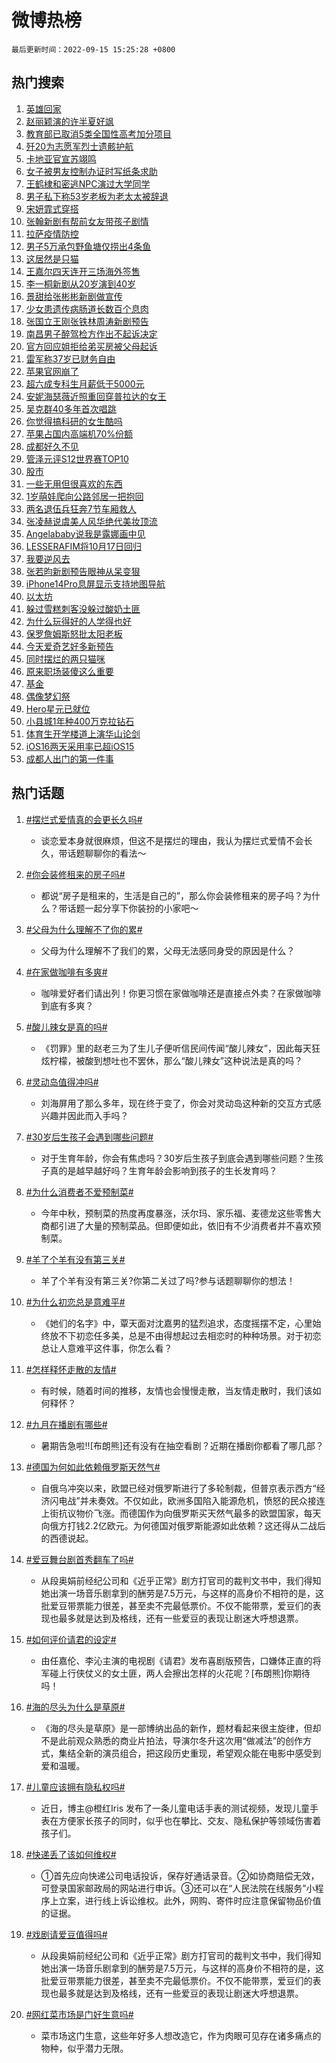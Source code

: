 # 微博热榜

`最后更新时间：2022-09-15 15:25:28 +0800`

## 热门搜索

1. [英雄回家](https://m.weibo.cn/search?containerid=100103type%3D1%26t%3D10%26q%3D%23%E8%8B%B1%E9%9B%84%E5%9B%9E%E5%AE%B6%23&stream_entry_id=51&isnewpage=1&extparam=seat%3D1%26cate%3D10103%26pos%3D0%26filter_type%3Drealtimehot%26dgr%3D0%26c_type%3D51%26display_time%3D1663226726%26pre_seqid%3D1663226726160026574679&luicode=10000011&lfid=106003type%253D25%2526t%253D3%2526disable_hot%253D1%2526filter_type%253Drealtimehot)
1. [赵丽颖演的许半夏好飒](https://m.weibo.cn/search?containerid=100103type%3D1%26t%3D10%26q%3D%23%E8%B5%B5%E4%B8%BD%E9%A2%96%E6%BC%94%E7%9A%84%E8%AE%B8%E5%8D%8A%E5%A4%8F%E5%A5%BD%E9%A3%92%23&stream_entry_id=31&isnewpage=1&extparam=seat%3D1%26flag%3D1%26band_rank%3D1%26pos%3D0%26c_type%3D31%26cate%3D0%26dgr%3D0%26realpos%3D1%26filter_type%3Drealtimehot%26q%3D%2523%25E8%25B5%25B5%25E4%25B8%25BD%25E9%25A2%2596%25E6%25BC%2594%25E7%259A%2584%25E8%25AE%25B8%25E5%258D%258A%25E5%25A4%258F%25E5%25A5%25BD%25E9%25A3%2592%2523%26lcate%3D5001%26display_time%3D1663226726%26pre_seqid%3D1663226726160026574679&luicode=10000011&lfid=106003type%253D25%2526t%253D3%2526disable_hot%253D1%2526filter_type%253Drealtimehot)
1. [教育部已取消5类全国性高考加分项目](https://m.weibo.cn/search?containerid=100103type%3D1%26t%3D10%26q%3D%23%E6%95%99%E8%82%B2%E9%83%A8%E5%B7%B2%E5%8F%96%E6%B6%885%E7%B1%BB%E5%85%A8%E5%9B%BD%E6%80%A7%E9%AB%98%E8%80%83%E5%8A%A0%E5%88%86%E9%A1%B9%E7%9B%AE%23&stream_entry_id=31&isnewpage=1&extparam=seat%3D1%26flag%3D0%26band_rank%3D2%26pos%3D1%26c_type%3D31%26cate%3D0%26dgr%3D0%26realpos%3D2%26filter_type%3Drealtimehot%26q%3D%2523%25E6%2595%2599%25E8%2582%25B2%25E9%2583%25A8%25E5%25B7%25B2%25E5%258F%2596%25E6%25B6%25885%25E7%25B1%25BB%25E5%2585%25A8%25E5%259B%25BD%25E6%2580%25A7%25E9%25AB%2598%25E8%2580%2583%25E5%258A%25A0%25E5%2588%2586%25E9%25A1%25B9%25E7%259B%25AE%2523%26lcate%3D5001%26display_time%3D1663226726%26pre_seqid%3D1663226726160026574679&luicode=10000011&lfid=106003type%253D25%2526t%253D3%2526disable_hot%253D1%2526filter_type%253Drealtimehot)
1. [歼20为志愿军烈士遗骸护航](https://m.weibo.cn/search?containerid=100103type%3D1%26t%3D10%26q%3D%23%E6%AD%BC20%E4%B8%BA%E5%BF%97%E6%84%BF%E5%86%9B%E7%83%88%E5%A3%AB%E9%81%97%E9%AA%B8%E6%8A%A4%E8%88%AA%23&stream_entry_id=31&isnewpage=1&extparam=seat%3D1%26flag%3D0%26band_rank%3D3%26pos%3D2%26c_type%3D31%26cate%3D0%26dgr%3D0%26realpos%3D3%26filter_type%3Drealtimehot%26q%3D%2523%25E6%25AD%25BC20%25E4%25B8%25BA%25E5%25BF%2597%25E6%2584%25BF%25E5%2586%259B%25E7%2583%2588%25E5%25A3%25AB%25E9%2581%2597%25E9%25AA%25B8%25E6%258A%25A4%25E8%2588%25AA%2523%26lcate%3D5001%26display_time%3D1663226726%26pre_seqid%3D1663226726160026574679&luicode=10000011&lfid=106003type%253D25%2526t%253D3%2526disable_hot%253D1%2526filter_type%253Drealtimehot)
1. [卡地亚官宣苏翊鸣](https://m.weibo.cn/search?containerid=100103type%3D1%26t%3D10%26q%3D%23%E5%8D%A1%E5%9C%B0%E4%BA%9A%E5%AE%98%E5%AE%A3%E8%8B%8F%E7%BF%8A%E9%B8%A3%23&stream_entry_id=31&isnewpage=1&extparam=seat%3D1%26band_rank%3D4%26topic_ad%3D1%26pos%3D3%26c_type%3D31%26cate%3D0%26dgr%3D0%26adid%3D165250%26filter_type%3Drealtimehot%26q%3D%2523%25E5%258D%25A1%25E5%259C%25B0%25E4%25BA%259A%25E5%25AE%2598%25E5%25AE%25A3%25E8%258B%258F%25E7%25BF%258A%25E9%25B8%25A3%2523%26lcate%3D5001%26display_time%3D1663226726%26pre_seqid%3D1663226726160026574679&luicode=10000011&lfid=106003type%253D25%2526t%253D3%2526disable_hot%253D1%2526filter_type%253Drealtimehot)
1. [女子被男友控制办证时写纸条求助](https://m.weibo.cn/search?containerid=100103type%3D1%26t%3D10%26q%3D%23%E5%A5%B3%E5%AD%90%E8%A2%AB%E7%94%B7%E5%8F%8B%E6%8E%A7%E5%88%B6%E5%8A%9E%E8%AF%81%E6%97%B6%E5%86%99%E7%BA%B8%E6%9D%A1%E6%B1%82%E5%8A%A9%23&stream_entry_id=31&isnewpage=1&extparam=seat%3D1%26flag%3D0%26band_rank%3D4%26pos%3D4%26c_type%3D31%26cate%3D0%26dgr%3D0%26realpos%3D4%26filter_type%3Drealtimehot%26q%3D%2523%25E5%25A5%25B3%25E5%25AD%2590%25E8%25A2%25AB%25E7%2594%25B7%25E5%258F%258B%25E6%258E%25A7%25E5%2588%25B6%25E5%258A%259E%25E8%25AF%2581%25E6%2597%25B6%25E5%2586%2599%25E7%25BA%25B8%25E6%259D%25A1%25E6%25B1%2582%25E5%258A%25A9%2523%26lcate%3D5001%26display_time%3D1663226726%26pre_seqid%3D1663226726160026574679&luicode=10000011&lfid=106003type%253D25%2526t%253D3%2526disable_hot%253D1%2526filter_type%253Drealtimehot)
1. [王鹤棣和密逃NPC演过大学同学](https://m.weibo.cn/search?containerid=100103type%3D1%26t%3D10%26q%3D%23%E7%8E%8B%E9%B9%A4%E6%A3%A3%E5%92%8C%E5%AF%86%E9%80%83NPC%E6%BC%94%E8%BF%87%E5%A4%A7%E5%AD%A6%E5%90%8C%E5%AD%A6%23&stream_entry_id=31&isnewpage=1&extparam=seat%3D1%26flag%3D1%26band_rank%3D5%26pos%3D5%26c_type%3D31%26cate%3D0%26dgr%3D0%26realpos%3D5%26filter_type%3Drealtimehot%26q%3D%2523%25E7%258E%258B%25E9%25B9%25A4%25E6%25A3%25A3%25E5%2592%258C%25E5%25AF%2586%25E9%2580%2583NPC%25E6%25BC%2594%25E8%25BF%2587%25E5%25A4%25A7%25E5%25AD%25A6%25E5%2590%258C%25E5%25AD%25A6%2523%26lcate%3D5001%26display_time%3D1663226726%26pre_seqid%3D1663226726160026574679&luicode=10000011&lfid=106003type%253D25%2526t%253D3%2526disable_hot%253D1%2526filter_type%253Drealtimehot)
1. [男子私下称53岁老板为老太太被辞退](https://m.weibo.cn/search?containerid=100103type%3D1%26t%3D10%26q%3D%23%E7%94%B7%E5%AD%90%E7%A7%81%E4%B8%8B%E7%A7%B053%E5%B2%81%E8%80%81%E6%9D%BF%E4%B8%BA%E8%80%81%E5%A4%AA%E5%A4%AA%E8%A2%AB%E8%BE%9E%E9%80%80%23&stream_entry_id=31&isnewpage=1&extparam=seat%3D1%26flag%3D0%26band_rank%3D6%26pos%3D6%26c_type%3D31%26cate%3D0%26dgr%3D0%26realpos%3D6%26filter_type%3Drealtimehot%26q%3D%2523%25E7%2594%25B7%25E5%25AD%2590%25E7%25A7%2581%25E4%25B8%258B%25E7%25A7%25B053%25E5%25B2%2581%25E8%2580%2581%25E6%259D%25BF%25E4%25B8%25BA%25E8%2580%2581%25E5%25A4%25AA%25E5%25A4%25AA%25E8%25A2%25AB%25E8%25BE%259E%25E9%2580%2580%2523%26lcate%3D5001%26display_time%3D1663226726%26pre_seqid%3D1663226726160026574679&luicode=10000011&lfid=106003type%253D25%2526t%253D3%2526disable_hot%253D1%2526filter_type%253Drealtimehot)
1. [宋妍霏式穿搭](https://m.weibo.cn/search?containerid=100103type%3D1%26t%3D10%26q%3D%23%E5%AE%8B%E5%A6%8D%E9%9C%8F%E5%BC%8F%E7%A9%BF%E6%90%AD%23&stream_entry_id=31&isnewpage=1&extparam=seat%3D1%26band_rank%3D7%26topic_ad%3D1%26pos%3D7%26c_type%3D31%26cate%3D0%26dgr%3D0%26adid%3D165303%26filter_type%3Drealtimehot%26q%3D%2523%25E5%25AE%258B%25E5%25A6%258D%25E9%259C%258F%25E5%25BC%258F%25E7%25A9%25BF%25E6%2590%25AD%2523%26lcate%3D5001%26display_time%3D1663226726%26pre_seqid%3D1663226726160026574679&luicode=10000011&lfid=106003type%253D25%2526t%253D3%2526disable_hot%253D1%2526filter_type%253Drealtimehot)
1. [张翰新剧有帮前女友带孩子剧情](https://m.weibo.cn/search?containerid=100103type%3D1%26t%3D10%26q%3D%23%E5%BC%A0%E7%BF%B0%E6%96%B0%E5%89%A7%E6%9C%89%E5%B8%AE%E5%89%8D%E5%A5%B3%E5%8F%8B%E5%B8%A6%E5%AD%A9%E5%AD%90%E5%89%A7%E6%83%85%23&stream_entry_id=31&isnewpage=1&extparam=seat%3D1%26flag%3D1%26band_rank%3D7%26pos%3D8%26c_type%3D31%26cate%3D0%26dgr%3D0%26realpos%3D7%26filter_type%3Drealtimehot%26q%3D%2523%25E5%25BC%25A0%25E7%25BF%25B0%25E6%2596%25B0%25E5%2589%25A7%25E6%259C%2589%25E5%25B8%25AE%25E5%2589%258D%25E5%25A5%25B3%25E5%258F%258B%25E5%25B8%25A6%25E5%25AD%25A9%25E5%25AD%2590%25E5%2589%25A7%25E6%2583%2585%2523%26lcate%3D5001%26display_time%3D1663226726%26pre_seqid%3D1663226726160026574679&luicode=10000011&lfid=106003type%253D25%2526t%253D3%2526disable_hot%253D1%2526filter_type%253Drealtimehot)
1. [拉萨疫情防控](https://m.weibo.cn/search?containerid=100103type%3D1%26t%3D10%26q%3D%E6%8B%89%E8%90%A8%E7%96%AB%E6%83%85%E9%98%B2%E6%8E%A7&stream_entry_id=31&isnewpage=1&extparam=seat%3D1%26flag%3D1%26band_rank%3D8%26pos%3D9%26c_type%3D31%26cate%3D0%26dgr%3D0%26realpos%3D8%26filter_type%3Drealtimehot%26q%3D%25E6%258B%2589%25E8%2590%25A8%25E7%2596%25AB%25E6%2583%2585%25E9%2598%25B2%25E6%258E%25A7%26lcate%3D5001%26display_time%3D1663226726%26pre_seqid%3D1663226726160026574679&luicode=10000011&lfid=106003type%253D25%2526t%253D3%2526disable_hot%253D1%2526filter_type%253Drealtimehot)
1. [男子5万承包野鱼塘仅捞出4条鱼](https://m.weibo.cn/search?containerid=100103type%3D1%26t%3D10%26q%3D%23%E7%94%B7%E5%AD%905%E4%B8%87%E6%89%BF%E5%8C%85%E9%87%8E%E9%B1%BC%E5%A1%98%E4%BB%85%E6%8D%9E%E5%87%BA4%E6%9D%A1%E9%B1%BC%23&stream_entry_id=31&isnewpage=1&extparam=seat%3D1%26flag%3D0%26band_rank%3D9%26pos%3D10%26c_type%3D31%26cate%3D0%26dgr%3D0%26realpos%3D9%26filter_type%3Drealtimehot%26q%3D%2523%25E7%2594%25B7%25E5%25AD%25905%25E4%25B8%2587%25E6%2589%25BF%25E5%258C%2585%25E9%2587%258E%25E9%25B1%25BC%25E5%25A1%2598%25E4%25BB%2585%25E6%258D%259E%25E5%2587%25BA4%25E6%259D%25A1%25E9%25B1%25BC%2523%26lcate%3D5001%26display_time%3D1663226726%26pre_seqid%3D1663226726160026574679&luicode=10000011&lfid=106003type%253D25%2526t%253D3%2526disable_hot%253D1%2526filter_type%253Drealtimehot)
1. [这居然是只猫](https://m.weibo.cn/search?containerid=100103type%3D1%26t%3D10%26q%3D%23%E8%BF%99%E5%B1%85%E7%84%B6%E6%98%AF%E5%8F%AA%E7%8C%AB%23&stream_entry_id=31&isnewpage=1&extparam=seat%3D1%26flag%3D1%26band_rank%3D10%26pos%3D11%26c_type%3D31%26cate%3D0%26dgr%3D0%26realpos%3D10%26filter_type%3Drealtimehot%26q%3D%2523%25E8%25BF%2599%25E5%25B1%2585%25E7%2584%25B6%25E6%2598%25AF%25E5%258F%25AA%25E7%258C%25AB%2523%26lcate%3D5001%26display_time%3D1663226726%26pre_seqid%3D1663226726160026574679&luicode=10000011&lfid=106003type%253D25%2526t%253D3%2526disable_hot%253D1%2526filter_type%253Drealtimehot)
1. [王嘉尔四天连开三场海外签售](https://m.weibo.cn/search?containerid=100103type%3D1%26t%3D10%26q%3D%23%E7%8E%8B%E5%98%89%E5%B0%94%E5%9B%9B%E5%A4%A9%E8%BF%9E%E5%BC%80%E4%B8%89%E5%9C%BA%E6%B5%B7%E5%A4%96%E7%AD%BE%E5%94%AE%23&stream_entry_id=31&isnewpage=1&extparam=seat%3D1%26flag%3D0%26band_rank%3D11%26pos%3D12%26c_type%3D31%26cate%3D0%26dgr%3D0%26realpos%3D11%26filter_type%3Drealtimehot%26q%3D%2523%25E7%258E%258B%25E5%2598%2589%25E5%25B0%2594%25E5%259B%259B%25E5%25A4%25A9%25E8%25BF%259E%25E5%25BC%2580%25E4%25B8%2589%25E5%259C%25BA%25E6%25B5%25B7%25E5%25A4%2596%25E7%25AD%25BE%25E5%2594%25AE%2523%26lcate%3D5001%26display_time%3D1663226726%26pre_seqid%3D1663226726160026574679&luicode=10000011&lfid=106003type%253D25%2526t%253D3%2526disable_hot%253D1%2526filter_type%253Drealtimehot)
1. [李一桐新剧从20岁演到40岁](https://m.weibo.cn/search?containerid=100103type%3D1%26t%3D10%26q%3D%23%E6%9D%8E%E4%B8%80%E6%A1%90%E6%96%B0%E5%89%A7%E4%BB%8E20%E5%B2%81%E6%BC%94%E5%88%B040%E5%B2%81%23&stream_entry_id=31&isnewpage=1&extparam=seat%3D1%26flag%3D1%26band_rank%3D12%26pos%3D13%26c_type%3D31%26cate%3D0%26dgr%3D0%26realpos%3D12%26filter_type%3Drealtimehot%26q%3D%2523%25E6%259D%258E%25E4%25B8%2580%25E6%25A1%2590%25E6%2596%25B0%25E5%2589%25A7%25E4%25BB%258E20%25E5%25B2%2581%25E6%25BC%2594%25E5%2588%25B040%25E5%25B2%2581%2523%26lcate%3D5001%26display_time%3D1663226726%26pre_seqid%3D1663226726160026574679&luicode=10000011&lfid=106003type%253D25%2526t%253D3%2526disable_hot%253D1%2526filter_type%253Drealtimehot)
1. [景甜给张彬彬新剧做宣传](https://m.weibo.cn/search?containerid=100103type%3D1%26t%3D10%26q%3D%23%E6%99%AF%E7%94%9C%E7%BB%99%E5%BC%A0%E5%BD%AC%E5%BD%AC%E6%96%B0%E5%89%A7%E5%81%9A%E5%AE%A3%E4%BC%A0%23&stream_entry_id=31&isnewpage=1&extparam=seat%3D1%26flag%3D1%26band_rank%3D13%26pos%3D14%26c_type%3D31%26cate%3D0%26dgr%3D0%26realpos%3D13%26filter_type%3Drealtimehot%26q%3D%2523%25E6%2599%25AF%25E7%2594%259C%25E7%25BB%2599%25E5%25BC%25A0%25E5%25BD%25AC%25E5%25BD%25AC%25E6%2596%25B0%25E5%2589%25A7%25E5%2581%259A%25E5%25AE%25A3%25E4%25BC%25A0%2523%26lcate%3D5001%26display_time%3D1663226726%26pre_seqid%3D1663226726160026574679&luicode=10000011&lfid=106003type%253D25%2526t%253D3%2526disable_hot%253D1%2526filter_type%253Drealtimehot)
1. [少女患遗传病肠道长数百个息肉](https://m.weibo.cn/search?containerid=100103type%3D1%26t%3D10%26q%3D%23%E5%B0%91%E5%A5%B3%E6%82%A3%E9%81%97%E4%BC%A0%E7%97%85%E8%82%A0%E9%81%93%E9%95%BF%E6%95%B0%E7%99%BE%E4%B8%AA%E6%81%AF%E8%82%89%23&stream_entry_id=31&isnewpage=1&extparam=seat%3D1%26flag%3D0%26band_rank%3D14%26pos%3D15%26c_type%3D31%26cate%3D0%26dgr%3D0%26realpos%3D14%26filter_type%3Drealtimehot%26q%3D%2523%25E5%25B0%2591%25E5%25A5%25B3%25E6%2582%25A3%25E9%2581%2597%25E4%25BC%25A0%25E7%2597%2585%25E8%2582%25A0%25E9%2581%2593%25E9%2595%25BF%25E6%2595%25B0%25E7%2599%25BE%25E4%25B8%25AA%25E6%2581%25AF%25E8%2582%2589%2523%26lcate%3D5001%26display_time%3D1663226726%26pre_seqid%3D1663226726160026574679&luicode=10000011&lfid=106003type%253D25%2526t%253D3%2526disable_hot%253D1%2526filter_type%253Drealtimehot)
1. [张国立王刚张铁林周涛新剧预告](https://m.weibo.cn/search?containerid=100103type%3D1%26t%3D10%26q%3D%23%E5%BC%A0%E5%9B%BD%E7%AB%8B%E7%8E%8B%E5%88%9A%E5%BC%A0%E9%93%81%E6%9E%97%E5%91%A8%E6%B6%9B%E6%96%B0%E5%89%A7%E9%A2%84%E5%91%8A%23&stream_entry_id=31&isnewpage=1&extparam=seat%3D1%26flag%3D0%26band_rank%3D15%26pos%3D16%26c_type%3D31%26cate%3D0%26dgr%3D0%26realpos%3D15%26filter_type%3Drealtimehot%26q%3D%2523%25E5%25BC%25A0%25E5%259B%25BD%25E7%25AB%258B%25E7%258E%258B%25E5%2588%259A%25E5%25BC%25A0%25E9%2593%2581%25E6%259E%2597%25E5%2591%25A8%25E6%25B6%259B%25E6%2596%25B0%25E5%2589%25A7%25E9%25A2%2584%25E5%2591%258A%2523%26lcate%3D5001%26display_time%3D1663226726%26pre_seqid%3D1663226726160026574679&luicode=10000011&lfid=106003type%253D25%2526t%253D3%2526disable_hot%253D1%2526filter_type%253Drealtimehot)
1. [南昌男子醉驾检方作出不起诉决定](https://m.weibo.cn/search?containerid=100103type%3D1%26t%3D10%26q%3D%23%E5%8D%97%E6%98%8C%E7%94%B7%E5%AD%90%E9%86%89%E9%A9%BE%E6%A3%80%E6%96%B9%E4%BD%9C%E5%87%BA%E4%B8%8D%E8%B5%B7%E8%AF%89%E5%86%B3%E5%AE%9A%23&stream_entry_id=31&isnewpage=1&extparam=seat%3D1%26flag%3D1%26band_rank%3D16%26pos%3D17%26c_type%3D31%26cate%3D0%26dgr%3D0%26realpos%3D16%26filter_type%3Drealtimehot%26q%3D%2523%25E5%258D%2597%25E6%2598%258C%25E7%2594%25B7%25E5%25AD%2590%25E9%2586%2589%25E9%25A9%25BE%25E6%25A3%2580%25E6%2596%25B9%25E4%25BD%259C%25E5%2587%25BA%25E4%25B8%258D%25E8%25B5%25B7%25E8%25AF%2589%25E5%2586%25B3%25E5%25AE%259A%2523%26lcate%3D5001%26display_time%3D1663226726%26pre_seqid%3D1663226726160026574679&luicode=10000011&lfid=106003type%253D25%2526t%253D3%2526disable_hot%253D1%2526filter_type%253Drealtimehot)
1. [官方回应姐拒给弟买房被父母起诉](https://m.weibo.cn/search?containerid=100103type%3D1%26t%3D10%26q%3D%23%E5%AE%98%E6%96%B9%E5%9B%9E%E5%BA%94%E5%A7%90%E6%8B%92%E7%BB%99%E5%BC%9F%E4%B9%B0%E6%88%BF%E8%A2%AB%E7%88%B6%E6%AF%8D%E8%B5%B7%E8%AF%89%23&stream_entry_id=31&isnewpage=1&extparam=seat%3D1%26flag%3D0%26band_rank%3D17%26pos%3D18%26c_type%3D31%26cate%3D0%26dgr%3D0%26realpos%3D17%26filter_type%3Drealtimehot%26q%3D%2523%25E5%25AE%2598%25E6%2596%25B9%25E5%259B%259E%25E5%25BA%2594%25E5%25A7%2590%25E6%258B%2592%25E7%25BB%2599%25E5%25BC%259F%25E4%25B9%25B0%25E6%2588%25BF%25E8%25A2%25AB%25E7%2588%25B6%25E6%25AF%258D%25E8%25B5%25B7%25E8%25AF%2589%2523%26lcate%3D5001%26display_time%3D1663226726%26pre_seqid%3D1663226726160026574679&luicode=10000011&lfid=106003type%253D25%2526t%253D3%2526disable_hot%253D1%2526filter_type%253Drealtimehot)
1. [雷军称37岁已财务自由](https://m.weibo.cn/search?containerid=100103type%3D1%26t%3D10%26q%3D%23%E9%9B%B7%E5%86%9B%E7%A7%B037%E5%B2%81%E5%B7%B2%E8%B4%A2%E5%8A%A1%E8%87%AA%E7%94%B1%23&stream_entry_id=31&isnewpage=1&extparam=seat%3D1%26flag%3D1%26band_rank%3D18%26pos%3D19%26c_type%3D31%26cate%3D0%26dgr%3D0%26realpos%3D18%26filter_type%3Drealtimehot%26q%3D%2523%25E9%259B%25B7%25E5%2586%259B%25E7%25A7%25B037%25E5%25B2%2581%25E5%25B7%25B2%25E8%25B4%25A2%25E5%258A%25A1%25E8%2587%25AA%25E7%2594%25B1%2523%26lcate%3D5001%26display_time%3D1663226726%26pre_seqid%3D1663226726160026574679&luicode=10000011&lfid=106003type%253D25%2526t%253D3%2526disable_hot%253D1%2526filter_type%253Drealtimehot)
1. [苹果官网崩了](https://m.weibo.cn/search?containerid=100103type%3D1%26t%3D10%26q%3D%23%E8%8B%B9%E6%9E%9C%E5%AE%98%E7%BD%91%E5%B4%A9%E4%BA%86%23&stream_entry_id=31&isnewpage=1&extparam=seat%3D1%26flag%3D0%26band_rank%3D19%26pos%3D20%26c_type%3D31%26cate%3D0%26dgr%3D0%26realpos%3D19%26filter_type%3Drealtimehot%26q%3D%2523%25E8%258B%25B9%25E6%259E%259C%25E5%25AE%2598%25E7%25BD%2591%25E5%25B4%25A9%25E4%25BA%2586%2523%26lcate%3D5001%26display_time%3D1663226726%26pre_seqid%3D1663226726160026574679&luicode=10000011&lfid=106003type%253D25%2526t%253D3%2526disable_hot%253D1%2526filter_type%253Drealtimehot)
1. [超六成专科生月薪低于5000元](https://m.weibo.cn/search?containerid=100103type%3D1%26t%3D10%26q%3D%23%E8%B6%85%E5%85%AD%E6%88%90%E4%B8%93%E7%A7%91%E7%94%9F%E6%9C%88%E8%96%AA%E4%BD%8E%E4%BA%8E5000%E5%85%83%23&stream_entry_id=31&isnewpage=1&extparam=seat%3D1%26flag%3D0%26band_rank%3D20%26pos%3D21%26c_type%3D31%26cate%3D0%26dgr%3D0%26realpos%3D20%26filter_type%3Drealtimehot%26q%3D%2523%25E8%25B6%2585%25E5%2585%25AD%25E6%2588%2590%25E4%25B8%2593%25E7%25A7%2591%25E7%2594%259F%25E6%259C%2588%25E8%2596%25AA%25E4%25BD%258E%25E4%25BA%258E5000%25E5%2585%2583%2523%26lcate%3D5001%26display_time%3D1663226726%26pre_seqid%3D1663226726160026574679&luicode=10000011&lfid=106003type%253D25%2526t%253D3%2526disable_hot%253D1%2526filter_type%253Drealtimehot)
1. [安妮海瑟薇近照重回穿普拉达的女王](https://m.weibo.cn/search?containerid=100103type%3D1%26t%3D10%26q%3D%23%E5%AE%89%E5%A6%AE%E6%B5%B7%E7%91%9F%E8%96%87%E8%BF%91%E7%85%A7%E9%87%8D%E5%9B%9E%E7%A9%BF%E6%99%AE%E6%8B%89%E8%BE%BE%E7%9A%84%E5%A5%B3%E7%8E%8B%23&stream_entry_id=31&isnewpage=1&extparam=seat%3D1%26flag%3D0%26band_rank%3D21%26pos%3D22%26c_type%3D31%26cate%3D0%26dgr%3D0%26realpos%3D21%26filter_type%3Drealtimehot%26q%3D%2523%25E5%25AE%2589%25E5%25A6%25AE%25E6%25B5%25B7%25E7%2591%259F%25E8%2596%2587%25E8%25BF%2591%25E7%2585%25A7%25E9%2587%258D%25E5%259B%259E%25E7%25A9%25BF%25E6%2599%25AE%25E6%258B%2589%25E8%25BE%25BE%25E7%259A%2584%25E5%25A5%25B3%25E7%258E%258B%2523%26lcate%3D5001%26display_time%3D1663226726%26pre_seqid%3D1663226726160026574679&luicode=10000011&lfid=106003type%253D25%2526t%253D3%2526disable_hot%253D1%2526filter_type%253Drealtimehot)
1. [吴克群40多年首次唱跳](https://m.weibo.cn/search?containerid=100103type%3D1%26t%3D10%26q%3D%23%E5%90%B4%E5%85%8B%E7%BE%A440%E5%A4%9A%E5%B9%B4%E9%A6%96%E6%AC%A1%E5%94%B1%E8%B7%B3%23&stream_entry_id=31&isnewpage=1&extparam=seat%3D1%26flag%3D1%26band_rank%3D22%26pos%3D23%26c_type%3D31%26cate%3D0%26dgr%3D0%26realpos%3D22%26filter_type%3Drealtimehot%26q%3D%2523%25E5%2590%25B4%25E5%2585%258B%25E7%25BE%25A440%25E5%25A4%259A%25E5%25B9%25B4%25E9%25A6%2596%25E6%25AC%25A1%25E5%2594%25B1%25E8%25B7%25B3%2523%26lcate%3D5001%26display_time%3D1663226726%26pre_seqid%3D1663226726160026574679&luicode=10000011&lfid=106003type%253D25%2526t%253D3%2526disable_hot%253D1%2526filter_type%253Drealtimehot)
1. [你觉得搞科研的女生酷吗](https://m.weibo.cn/search?containerid=100103type%3D1%26t%3D10%26q%3D%E4%BD%A0%E8%A7%89%E5%BE%97%E6%90%9E%E7%A7%91%E7%A0%94%E7%9A%84%E5%A5%B3%E7%94%9F%E9%85%B7%E5%90%97&stream_entry_id=31&isnewpage=1&extparam=seat%3D1%26flag%3D1%26band_rank%3D23%26pos%3D24%26c_type%3D31%26cate%3D0%26dgr%3D0%26realpos%3D23%26filter_type%3Drealtimehot%26q%3D%25E4%25BD%25A0%25E8%25A7%2589%25E5%25BE%2597%25E6%2590%259E%25E7%25A7%2591%25E7%25A0%2594%25E7%259A%2584%25E5%25A5%25B3%25E7%2594%259F%25E9%2585%25B7%25E5%2590%2597%26lcate%3D5001%26display_time%3D1663226726%26pre_seqid%3D1663226726160026574679&luicode=10000011&lfid=106003type%253D25%2526t%253D3%2526disable_hot%253D1%2526filter_type%253Drealtimehot)
1. [苹果占国内高端机70%份额](https://m.weibo.cn/search?containerid=100103type%3D1%26t%3D10%26q%3D%23%E8%8B%B9%E6%9E%9C%E5%8D%A0%E5%9B%BD%E5%86%85%E9%AB%98%E7%AB%AF%E6%9C%BA70%25%E4%BB%BD%E9%A2%9D%23&stream_entry_id=31&isnewpage=1&extparam=seat%3D1%26flag%3D1%26band_rank%3D24%26pos%3D25%26c_type%3D31%26cate%3D0%26dgr%3D0%26realpos%3D24%26filter_type%3Drealtimehot%26q%3D%2523%25E8%258B%25B9%25E6%259E%259C%25E5%258D%25A0%25E5%259B%25BD%25E5%2586%2585%25E9%25AB%2598%25E7%25AB%25AF%25E6%259C%25BA70%2525%25E4%25BB%25BD%25E9%25A2%259D%2523%26lcate%3D5001%26display_time%3D1663226726%26pre_seqid%3D1663226726160026574679&luicode=10000011&lfid=106003type%253D25%2526t%253D3%2526disable_hot%253D1%2526filter_type%253Drealtimehot)
1. [成都好久不见](https://m.weibo.cn/search?containerid=100103type%3D1%26t%3D10%26q%3D%23%E6%88%90%E9%83%BD%E5%A5%BD%E4%B9%85%E4%B8%8D%E8%A7%81%23&stream_entry_id=31&isnewpage=1&extparam=seat%3D1%26flag%3D1%26band_rank%3D25%26pos%3D26%26c_type%3D31%26cate%3D0%26dgr%3D0%26realpos%3D25%26filter_type%3Drealtimehot%26q%3D%2523%25E6%2588%2590%25E9%2583%25BD%25E5%25A5%25BD%25E4%25B9%2585%25E4%25B8%258D%25E8%25A7%2581%2523%26lcate%3D5001%26display_time%3D1663226726%26pre_seqid%3D1663226726160026574679&luicode=10000011&lfid=106003type%253D25%2526t%253D3%2526disable_hot%253D1%2526filter_type%253Drealtimehot)
1. [管泽元评S12世界赛TOP10](https://m.weibo.cn/search?containerid=100103type%3D1%26t%3D10%26q%3D%23%E7%AE%A1%E6%B3%BD%E5%85%83%E8%AF%84S12%E4%B8%96%E7%95%8C%E8%B5%9BTOP10%23&stream_entry_id=31&isnewpage=1&extparam=seat%3D1%26flag%3D0%26band_rank%3D26%26pos%3D27%26c_type%3D31%26cate%3D0%26dgr%3D0%26realpos%3D26%26filter_type%3Drealtimehot%26q%3D%2523%25E7%25AE%25A1%25E6%25B3%25BD%25E5%2585%2583%25E8%25AF%2584S12%25E4%25B8%2596%25E7%2595%258C%25E8%25B5%259BTOP10%2523%26lcate%3D5001%26display_time%3D1663226726%26pre_seqid%3D1663226726160026574679&luicode=10000011&lfid=106003type%253D25%2526t%253D3%2526disable_hot%253D1%2526filter_type%253Drealtimehot)
1. [股市](https://m.weibo.cn/search?containerid=100103type%3D1%26t%3D10%26q%3D%E8%82%A1%E5%B8%82&stream_entry_id=31&isnewpage=1&extparam=seat%3D1%26flag%3D0%26band_rank%3D27%26pos%3D28%26c_type%3D31%26cate%3D0%26dgr%3D0%26realpos%3D27%26filter_type%3Drealtimehot%26q%3D%25E8%2582%25A1%25E5%25B8%2582%26lcate%3D5001%26display_time%3D1663226726%26pre_seqid%3D1663226726160026574679&luicode=10000011&lfid=106003type%253D25%2526t%253D3%2526disable_hot%253D1%2526filter_type%253Drealtimehot)
1. [一些无用但很喜欢的东西](https://m.weibo.cn/search?containerid=100103type%3D1%26t%3D10%26q%3D%23%E4%B8%80%E4%BA%9B%E6%97%A0%E7%94%A8%E4%BD%86%E5%BE%88%E5%96%9C%E6%AC%A2%E7%9A%84%E4%B8%9C%E8%A5%BF%23&stream_entry_id=31&isnewpage=1&extparam=seat%3D1%26flag%3D0%26band_rank%3D28%26pos%3D29%26c_type%3D31%26cate%3D0%26dgr%3D0%26realpos%3D28%26filter_type%3Drealtimehot%26q%3D%2523%25E4%25B8%2580%25E4%25BA%259B%25E6%2597%25A0%25E7%2594%25A8%25E4%25BD%2586%25E5%25BE%2588%25E5%2596%259C%25E6%25AC%25A2%25E7%259A%2584%25E4%25B8%259C%25E8%25A5%25BF%2523%26lcate%3D5001%26display_time%3D1663226726%26pre_seqid%3D1663226726160026574679&luicode=10000011&lfid=106003type%253D25%2526t%253D3%2526disable_hot%253D1%2526filter_type%253Drealtimehot)
1. [1岁萌娃爬向公路邻居一把抱回](https://m.weibo.cn/search?containerid=100103type%3D1%26t%3D10%26q%3D%231%E5%B2%81%E8%90%8C%E5%A8%83%E7%88%AC%E5%90%91%E5%85%AC%E8%B7%AF%E9%82%BB%E5%B1%85%E4%B8%80%E6%8A%8A%E6%8A%B1%E5%9B%9E%23&stream_entry_id=31&isnewpage=1&extparam=seat%3D1%26flag%3D0%26band_rank%3D29%26pos%3D30%26c_type%3D31%26cate%3D0%26dgr%3D0%26realpos%3D29%26filter_type%3Drealtimehot%26q%3D%25231%25E5%25B2%2581%25E8%2590%258C%25E5%25A8%2583%25E7%2588%25AC%25E5%2590%2591%25E5%2585%25AC%25E8%25B7%25AF%25E9%2582%25BB%25E5%25B1%2585%25E4%25B8%2580%25E6%258A%258A%25E6%258A%25B1%25E5%259B%259E%2523%26lcate%3D5001%26display_time%3D1663226726%26pre_seqid%3D1663226726160026574679&luicode=10000011&lfid=106003type%253D25%2526t%253D3%2526disable_hot%253D1%2526filter_type%253Drealtimehot)
1. [两名退伍兵狂奔7节车厢救人](https://m.weibo.cn/search?containerid=100103type%3D1%26t%3D10%26q%3D%23%E4%B8%A4%E5%90%8D%E9%80%80%E4%BC%8D%E5%85%B5%E7%8B%82%E5%A5%947%E8%8A%82%E8%BD%A6%E5%8E%A2%E6%95%91%E4%BA%BA%23&stream_entry_id=31&isnewpage=1&extparam=seat%3D1%26flag%3D1%26band_rank%3D30%26pos%3D31%26c_type%3D31%26cate%3D0%26dgr%3D0%26realpos%3D30%26filter_type%3Drealtimehot%26q%3D%2523%25E4%25B8%25A4%25E5%2590%258D%25E9%2580%2580%25E4%25BC%258D%25E5%2585%25B5%25E7%258B%2582%25E5%25A5%25947%25E8%258A%2582%25E8%25BD%25A6%25E5%258E%25A2%25E6%2595%2591%25E4%25BA%25BA%2523%26lcate%3D5001%26display_time%3D1663226726%26pre_seqid%3D1663226726160026574679&luicode=10000011&lfid=106003type%253D25%2526t%253D3%2526disable_hot%253D1%2526filter_type%253Drealtimehot)
1. [张凌赫说虞美人风华绝代美妆顶流](https://m.weibo.cn/search?containerid=100103type%3D1%26t%3D10%26q%3D%23%E5%BC%A0%E5%87%8C%E8%B5%AB%E8%AF%B4%E8%99%9E%E7%BE%8E%E4%BA%BA%E9%A3%8E%E5%8D%8E%E7%BB%9D%E4%BB%A3%E7%BE%8E%E5%A6%86%E9%A1%B6%E6%B5%81%23&stream_entry_id=31&isnewpage=1&extparam=seat%3D1%26flag%3D0%26band_rank%3D31%26pos%3D32%26c_type%3D31%26cate%3D0%26dgr%3D0%26realpos%3D31%26filter_type%3Drealtimehot%26q%3D%2523%25E5%25BC%25A0%25E5%2587%258C%25E8%25B5%25AB%25E8%25AF%25B4%25E8%2599%259E%25E7%25BE%258E%25E4%25BA%25BA%25E9%25A3%258E%25E5%258D%258E%25E7%25BB%259D%25E4%25BB%25A3%25E7%25BE%258E%25E5%25A6%2586%25E9%25A1%25B6%25E6%25B5%2581%2523%26lcate%3D5001%26display_time%3D1663226726%26pre_seqid%3D1663226726160026574679&luicode=10000011&lfid=106003type%253D25%2526t%253D3%2526disable_hot%253D1%2526filter_type%253Drealtimehot)
1. [Angelababy说我是露娜画中见](https://m.weibo.cn/search?containerid=100103type%3D1%26t%3D10%26q%3D%23Angelababy%E8%AF%B4%E6%88%91%E6%98%AF%E9%9C%B2%E5%A8%9C%E7%94%BB%E4%B8%AD%E8%A7%81%23&stream_entry_id=31&isnewpage=1&extparam=seat%3D1%26flag%3D1%26band_rank%3D32%26pos%3D33%26c_type%3D31%26cate%3D0%26dgr%3D0%26realpos%3D32%26filter_type%3Drealtimehot%26q%3D%2523Angelababy%25E8%25AF%25B4%25E6%2588%2591%25E6%2598%25AF%25E9%259C%25B2%25E5%25A8%259C%25E7%2594%25BB%25E4%25B8%25AD%25E8%25A7%2581%2523%26lcate%3D5001%26display_time%3D1663226726%26pre_seqid%3D1663226726160026574679&luicode=10000011&lfid=106003type%253D25%2526t%253D3%2526disable_hot%253D1%2526filter_type%253Drealtimehot)
1. [LESSERAFIM将10月17日回归](https://m.weibo.cn/search?containerid=100103type%3D1%26t%3D10%26q%3D%23LESSERAFIM%E5%B0%8610%E6%9C%8817%E6%97%A5%E5%9B%9E%E5%BD%92%23&stream_entry_id=31&isnewpage=1&extparam=seat%3D1%26flag%3D1%26band_rank%3D33%26pos%3D34%26c_type%3D31%26cate%3D0%26dgr%3D0%26realpos%3D33%26filter_type%3Drealtimehot%26q%3D%2523LESSERAFIM%25E5%25B0%258610%25E6%259C%258817%25E6%2597%25A5%25E5%259B%259E%25E5%25BD%2592%2523%26lcate%3D5001%26display_time%3D1663226726%26pre_seqid%3D1663226726160026574679&luicode=10000011&lfid=106003type%253D25%2526t%253D3%2526disable_hot%253D1%2526filter_type%253Drealtimehot)
1. [我要逆风去](https://m.weibo.cn/search?containerid=100103type%3D1%26t%3D10%26q%3D%23%E6%88%91%E8%A6%81%E9%80%86%E9%A3%8E%E5%8E%BB%23&stream_entry_id=31&isnewpage=1&extparam=seat%3D1%26flag%3D1%26band_rank%3D34%26pos%3D35%26c_type%3D31%26cate%3D0%26dgr%3D0%26realpos%3D34%26filter_type%3Drealtimehot%26q%3D%2523%25E6%2588%2591%25E8%25A6%2581%25E9%2580%2586%25E9%25A3%258E%25E5%258E%25BB%2523%26lcate%3D5001%26display_time%3D1663226726%26pre_seqid%3D1663226726160026574679&luicode=10000011&lfid=106003type%253D25%2526t%253D3%2526disable_hot%253D1%2526filter_type%253Drealtimehot)
1. [张若昀新剧预告眼神从呆变狠](https://m.weibo.cn/search?containerid=100103type%3D1%26t%3D10%26q%3D%23%E5%BC%A0%E8%8B%A5%E6%98%80%E6%96%B0%E5%89%A7%E9%A2%84%E5%91%8A%E7%9C%BC%E7%A5%9E%E4%BB%8E%E5%91%86%E5%8F%98%E7%8B%A0%23&stream_entry_id=31&isnewpage=1&extparam=seat%3D1%26flag%3D1%26band_rank%3D35%26pos%3D36%26c_type%3D31%26cate%3D0%26dgr%3D0%26realpos%3D35%26filter_type%3Drealtimehot%26q%3D%2523%25E5%25BC%25A0%25E8%258B%25A5%25E6%2598%2580%25E6%2596%25B0%25E5%2589%25A7%25E9%25A2%2584%25E5%2591%258A%25E7%259C%25BC%25E7%25A5%259E%25E4%25BB%258E%25E5%2591%2586%25E5%258F%2598%25E7%258B%25A0%2523%26lcate%3D5001%26display_time%3D1663226726%26pre_seqid%3D1663226726160026574679&luicode=10000011&lfid=106003type%253D25%2526t%253D3%2526disable_hot%253D1%2526filter_type%253Drealtimehot)
1. [iPhone14Pro息屏显示支持地图导航](https://m.weibo.cn/search?containerid=100103type%3D1%26t%3D10%26q%3D%23iPhone14Pro%E6%81%AF%E5%B1%8F%E6%98%BE%E7%A4%BA%E6%94%AF%E6%8C%81%E5%9C%B0%E5%9B%BE%E5%AF%BC%E8%88%AA%23&stream_entry_id=31&isnewpage=1&extparam=seat%3D1%26flag%3D0%26band_rank%3D36%26pos%3D37%26c_type%3D31%26cate%3D0%26dgr%3D0%26realpos%3D36%26filter_type%3Drealtimehot%26q%3D%2523iPhone14Pro%25E6%2581%25AF%25E5%25B1%258F%25E6%2598%25BE%25E7%25A4%25BA%25E6%2594%25AF%25E6%258C%2581%25E5%259C%25B0%25E5%259B%25BE%25E5%25AF%25BC%25E8%2588%25AA%2523%26lcate%3D5001%26display_time%3D1663226726%26pre_seqid%3D1663226726160026574679&luicode=10000011&lfid=106003type%253D25%2526t%253D3%2526disable_hot%253D1%2526filter_type%253Drealtimehot)
1. [以太坊](https://m.weibo.cn/search?containerid=100103type%3D1%26t%3D10%26q%3D%E4%BB%A5%E5%A4%AA%E5%9D%8A&stream_entry_id=31&isnewpage=1&extparam=seat%3D1%26flag%3D1%26band_rank%3D37%26pos%3D38%26c_type%3D31%26cate%3D0%26dgr%3D0%26realpos%3D37%26filter_type%3Drealtimehot%26q%3D%25E4%25BB%25A5%25E5%25A4%25AA%25E5%259D%258A%26lcate%3D5001%26display_time%3D1663226726%26pre_seqid%3D1663226726160026574679&luicode=10000011&lfid=106003type%253D25%2526t%253D3%2526disable_hot%253D1%2526filter_type%253Drealtimehot)
1. [躲过雪糕刺客没躲过酸奶土匪](https://m.weibo.cn/search?containerid=100103type%3D1%26t%3D10%26q%3D%23%E8%BA%B2%E8%BF%87%E9%9B%AA%E7%B3%95%E5%88%BA%E5%AE%A2%E6%B2%A1%E8%BA%B2%E8%BF%87%E9%85%B8%E5%A5%B6%E5%9C%9F%E5%8C%AA%23&stream_entry_id=31&isnewpage=1&extparam=seat%3D1%26flag%3D0%26band_rank%3D38%26pos%3D39%26c_type%3D31%26cate%3D0%26dgr%3D0%26realpos%3D38%26filter_type%3Drealtimehot%26q%3D%2523%25E8%25BA%25B2%25E8%25BF%2587%25E9%259B%25AA%25E7%25B3%2595%25E5%2588%25BA%25E5%25AE%25A2%25E6%25B2%25A1%25E8%25BA%25B2%25E8%25BF%2587%25E9%2585%25B8%25E5%25A5%25B6%25E5%259C%259F%25E5%258C%25AA%2523%26lcate%3D5001%26display_time%3D1663226726%26pre_seqid%3D1663226726160026574679&luicode=10000011&lfid=106003type%253D25%2526t%253D3%2526disable_hot%253D1%2526filter_type%253Drealtimehot)
1. [为什么玩得好的人学得也好](https://m.weibo.cn/search?containerid=100103type%3D1%26t%3D10%26q%3D%23%E4%B8%BA%E4%BB%80%E4%B9%88%E7%8E%A9%E5%BE%97%E5%A5%BD%E7%9A%84%E4%BA%BA%E5%AD%A6%E5%BE%97%E4%B9%9F%E5%A5%BD%23&stream_entry_id=31&isnewpage=1&extparam=seat%3D1%26flag%3D0%26band_rank%3D39%26pos%3D40%26c_type%3D31%26cate%3D0%26dgr%3D0%26realpos%3D39%26filter_type%3Drealtimehot%26q%3D%2523%25E4%25B8%25BA%25E4%25BB%2580%25E4%25B9%2588%25E7%258E%25A9%25E5%25BE%2597%25E5%25A5%25BD%25E7%259A%2584%25E4%25BA%25BA%25E5%25AD%25A6%25E5%25BE%2597%25E4%25B9%259F%25E5%25A5%25BD%2523%26lcate%3D5001%26display_time%3D1663226726%26pre_seqid%3D1663226726160026574679&luicode=10000011&lfid=106003type%253D25%2526t%253D3%2526disable_hot%253D1%2526filter_type%253Drealtimehot)
1. [保罗詹姆斯怒批太阳老板](https://m.weibo.cn/search?containerid=100103type%3D1%26t%3D10%26q%3D%23%E4%BF%9D%E7%BD%97%E8%A9%B9%E5%A7%86%E6%96%AF%E6%80%92%E6%89%B9%E5%A4%AA%E9%98%B3%E8%80%81%E6%9D%BF%23&stream_entry_id=31&isnewpage=1&extparam=seat%3D1%26flag%3D0%26band_rank%3D40%26pos%3D41%26c_type%3D31%26cate%3D0%26dgr%3D0%26realpos%3D40%26filter_type%3Drealtimehot%26q%3D%2523%25E4%25BF%259D%25E7%25BD%2597%25E8%25A9%25B9%25E5%25A7%2586%25E6%2596%25AF%25E6%2580%2592%25E6%2589%25B9%25E5%25A4%25AA%25E9%2598%25B3%25E8%2580%2581%25E6%259D%25BF%2523%26lcate%3D5001%26display_time%3D1663226726%26pre_seqid%3D1663226726160026574679&luicode=10000011&lfid=106003type%253D25%2526t%253D3%2526disable_hot%253D1%2526filter_type%253Drealtimehot)
1. [今天爱奇艺好多新预告](https://m.weibo.cn/search?containerid=100103type%3D1%26t%3D10%26q%3D%23%E4%BB%8A%E5%A4%A9%E7%88%B1%E5%A5%87%E8%89%BA%E5%A5%BD%E5%A4%9A%E6%96%B0%E9%A2%84%E5%91%8A%23&stream_entry_id=31&isnewpage=1&extparam=seat%3D1%26flag%3D0%26band_rank%3D41%26pos%3D42%26c_type%3D31%26cate%3D0%26dgr%3D0%26realpos%3D41%26filter_type%3Drealtimehot%26q%3D%2523%25E4%25BB%258A%25E5%25A4%25A9%25E7%2588%25B1%25E5%25A5%2587%25E8%2589%25BA%25E5%25A5%25BD%25E5%25A4%259A%25E6%2596%25B0%25E9%25A2%2584%25E5%2591%258A%2523%26lcate%3D5001%26display_time%3D1663226726%26pre_seqid%3D1663226726160026574679&luicode=10000011&lfid=106003type%253D25%2526t%253D3%2526disable_hot%253D1%2526filter_type%253Drealtimehot)
1. [同时摆烂的两只猫咪](https://m.weibo.cn/search?containerid=100103type%3D1%26t%3D10%26q%3D%23%E5%90%8C%E6%97%B6%E6%91%86%E7%83%82%E7%9A%84%E4%B8%A4%E5%8F%AA%E7%8C%AB%E5%92%AA%23&stream_entry_id=31&isnewpage=1&extparam=seat%3D1%26flag%3D0%26band_rank%3D42%26pos%3D43%26c_type%3D31%26cate%3D0%26dgr%3D0%26realpos%3D42%26filter_type%3Drealtimehot%26q%3D%2523%25E5%2590%258C%25E6%2597%25B6%25E6%2591%2586%25E7%2583%2582%25E7%259A%2584%25E4%25B8%25A4%25E5%258F%25AA%25E7%258C%25AB%25E5%2592%25AA%2523%26lcate%3D5001%26display_time%3D1663226726%26pre_seqid%3D1663226726160026574679&luicode=10000011&lfid=106003type%253D25%2526t%253D3%2526disable_hot%253D1%2526filter_type%253Drealtimehot)
1. [原来职场装傻这么重要](https://m.weibo.cn/search?containerid=100103type%3D1%26t%3D10%26q%3D%23%E5%8E%9F%E6%9D%A5%E8%81%8C%E5%9C%BA%E8%A3%85%E5%82%BB%E8%BF%99%E4%B9%88%E9%87%8D%E8%A6%81%23&stream_entry_id=31&isnewpage=1&extparam=seat%3D1%26flag%3D0%26band_rank%3D43%26pos%3D44%26c_type%3D31%26cate%3D0%26dgr%3D0%26realpos%3D43%26filter_type%3Drealtimehot%26q%3D%2523%25E5%258E%259F%25E6%259D%25A5%25E8%2581%258C%25E5%259C%25BA%25E8%25A3%2585%25E5%2582%25BB%25E8%25BF%2599%25E4%25B9%2588%25E9%2587%258D%25E8%25A6%2581%2523%26lcate%3D5001%26display_time%3D1663226726%26pre_seqid%3D1663226726160026574679&luicode=10000011&lfid=106003type%253D25%2526t%253D3%2526disable_hot%253D1%2526filter_type%253Drealtimehot)
1. [基金](https://m.weibo.cn/search?containerid=100103type%3D1%26t%3D10%26q%3D%E5%9F%BA%E9%87%91&stream_entry_id=31&isnewpage=1&extparam=seat%3D1%26flag%3D0%26band_rank%3D44%26pos%3D45%26c_type%3D31%26cate%3D0%26dgr%3D0%26realpos%3D44%26filter_type%3Drealtimehot%26q%3D%25E5%259F%25BA%25E9%2587%2591%26lcate%3D5001%26display_time%3D1663226726%26pre_seqid%3D1663226726160026574679&luicode=10000011&lfid=106003type%253D25%2526t%253D3%2526disable_hot%253D1%2526filter_type%253Drealtimehot)
1. [偶像梦幻祭](https://m.weibo.cn/search?containerid=100103type%3D1%26t%3D10%26q%3D%23%E5%81%B6%E5%83%8F%E6%A2%A6%E5%B9%BB%E7%A5%AD%23&stream_entry_id=31&isnewpage=1&extparam=seat%3D1%26flag%3D1%26band_rank%3D45%26pos%3D46%26c_type%3D31%26cate%3D0%26dgr%3D0%26realpos%3D45%26filter_type%3Drealtimehot%26q%3D%2523%25E5%2581%25B6%25E5%2583%258F%25E6%25A2%25A6%25E5%25B9%25BB%25E7%25A5%25AD%2523%26lcate%3D5001%26display_time%3D1663226726%26pre_seqid%3D1663226726160026574679&luicode=10000011&lfid=106003type%253D25%2526t%253D3%2526disable_hot%253D1%2526filter_type%253Drealtimehot)
1. [Hero星元已就位](https://m.weibo.cn/search?containerid=100103type%3D1%26t%3D10%26q%3D%23Hero%E6%98%9F%E5%85%83%E5%B7%B2%E5%B0%B1%E4%BD%8D%23&stream_entry_id=31&isnewpage=1&extparam=seat%3D1%26flag%3D0%26band_rank%3D46%26pos%3D47%26c_type%3D31%26cate%3D0%26dgr%3D0%26realpos%3D46%26filter_type%3Drealtimehot%26q%3D%2523Hero%25E6%2598%259F%25E5%2585%2583%25E5%25B7%25B2%25E5%25B0%25B1%25E4%25BD%258D%2523%26lcate%3D5001%26display_time%3D1663226726%26pre_seqid%3D1663226726160026574679&luicode=10000011&lfid=106003type%253D25%2526t%253D3%2526disable_hot%253D1%2526filter_type%253Drealtimehot)
1. [小县城1年种400万克拉钻石](https://m.weibo.cn/search?containerid=100103type%3D1%26t%3D10%26q%3D%23%E5%B0%8F%E5%8E%BF%E5%9F%8E1%E5%B9%B4%E7%A7%8D400%E4%B8%87%E5%85%8B%E6%8B%89%E9%92%BB%E7%9F%B3%23&stream_entry_id=31&isnewpage=1&extparam=seat%3D1%26flag%3D0%26band_rank%3D47%26pos%3D48%26c_type%3D31%26cate%3D0%26dgr%3D0%26realpos%3D47%26filter_type%3Drealtimehot%26q%3D%2523%25E5%25B0%258F%25E5%258E%25BF%25E5%259F%258E1%25E5%25B9%25B4%25E7%25A7%258D400%25E4%25B8%2587%25E5%2585%258B%25E6%258B%2589%25E9%2592%25BB%25E7%259F%25B3%2523%26lcate%3D5001%26display_time%3D1663226726%26pre_seqid%3D1663226726160026574679&luicode=10000011&lfid=106003type%253D25%2526t%253D3%2526disable_hot%253D1%2526filter_type%253Drealtimehot)
1. [体育生开学楼道上演华山论剑](https://m.weibo.cn/search?containerid=100103type%3D1%26t%3D10%26q%3D%23%E4%BD%93%E8%82%B2%E7%94%9F%E5%BC%80%E5%AD%A6%E6%A5%BC%E9%81%93%E4%B8%8A%E6%BC%94%E5%8D%8E%E5%B1%B1%E8%AE%BA%E5%89%91%23&stream_entry_id=31&isnewpage=1&extparam=seat%3D1%26flag%3D1%26band_rank%3D48%26pos%3D49%26c_type%3D31%26cate%3D0%26dgr%3D0%26realpos%3D48%26filter_type%3Drealtimehot%26q%3D%2523%25E4%25BD%2593%25E8%2582%25B2%25E7%2594%259F%25E5%25BC%2580%25E5%25AD%25A6%25E6%25A5%25BC%25E9%2581%2593%25E4%25B8%258A%25E6%25BC%2594%25E5%258D%258E%25E5%25B1%25B1%25E8%25AE%25BA%25E5%2589%2591%2523%26lcate%3D5001%26display_time%3D1663226726%26pre_seqid%3D1663226726160026574679&luicode=10000011&lfid=106003type%253D25%2526t%253D3%2526disable_hot%253D1%2526filter_type%253Drealtimehot)
1. [iOS16两天采用率已超iOS15](https://m.weibo.cn/search?containerid=100103type%3D1%26t%3D10%26q%3D%23iOS16%E4%B8%A4%E5%A4%A9%E9%87%87%E7%94%A8%E7%8E%87%E5%B7%B2%E8%B6%85iOS15%23&stream_entry_id=31&isnewpage=1&extparam=seat%3D1%26flag%3D0%26band_rank%3D49%26pos%3D50%26c_type%3D31%26cate%3D0%26dgr%3D0%26realpos%3D49%26filter_type%3Drealtimehot%26q%3D%2523iOS16%25E4%25B8%25A4%25E5%25A4%25A9%25E9%2587%2587%25E7%2594%25A8%25E7%258E%2587%25E5%25B7%25B2%25E8%25B6%2585iOS15%2523%26lcate%3D5001%26display_time%3D1663226726%26pre_seqid%3D1663226726160026574679&luicode=10000011&lfid=106003type%253D25%2526t%253D3%2526disable_hot%253D1%2526filter_type%253Drealtimehot)
1. [成都人出门的第一件事](https://m.weibo.cn/search?containerid=100103type%3D1%26t%3D10%26q%3D%23%E6%88%90%E9%83%BD%E4%BA%BA%E5%87%BA%E9%97%A8%E7%9A%84%E7%AC%AC%E4%B8%80%E4%BB%B6%E4%BA%8B%23&stream_entry_id=31&isnewpage=1&extparam=seat%3D1%26flag%3D1%26band_rank%3D50%26pos%3D51%26c_type%3D31%26cate%3D0%26dgr%3D0%26realpos%3D50%26filter_type%3Drealtimehot%26q%3D%2523%25E6%2588%2590%25E9%2583%25BD%25E4%25BA%25BA%25E5%2587%25BA%25E9%2597%25A8%25E7%259A%2584%25E7%25AC%25AC%25E4%25B8%2580%25E4%25BB%25B6%25E4%25BA%258B%2523%26lcate%3D5001%26display_time%3D1663226726%26pre_seqid%3D1663226726160026574679&luicode=10000011&lfid=106003type%253D25%2526t%253D3%2526disable_hot%253D1%2526filter_type%253Drealtimehot)

## 热门话题

1. [#摆烂式爱情真的会更长久吗#](https://m.weibo.cn/search?containerid=231522type%3D1%26t%3D10%26q%3D%23%E6%91%86%E7%83%82%E5%BC%8F%E7%88%B1%E6%83%85%E7%9C%9F%E7%9A%84%E4%BC%9A%E6%9B%B4%E9%95%BF%E4%B9%85%E5%90%97%23&stream_entry_id=128&isnewpage=1&extparam=seat%3D1%26cate%3D5004%26unitid%3D1663167069401%26pos%3D1-0-0%26c_type%3D128%26dgr%3D0%26lcate%3D5004%26display_time%3D1663226728%26pre_seqid%3D166322672831703009231&luicode=10000011&lfid=231648_-_4)
    - 谈恋爱本身就很麻烦，但这不是摆烂的理由，我认为摆烂式爱情不会长久，带话题聊聊你的看法～

1. [#你会装修租来的房子吗#](https://m.weibo.cn/search?containerid=231522type%3D1%26t%3D10%26q%3D%23%E4%BD%A0%E4%BC%9A%E8%A3%85%E4%BF%AE%E7%A7%9F%E6%9D%A5%E7%9A%84%E6%88%BF%E5%AD%90%E5%90%97%23&stream_entry_id=128&isnewpage=1&extparam=seat%3D1%26cate%3D5004%26unitid%3D1663224356030%26pos%3D1-0-1%26c_type%3D128%26dgr%3D0%26lcate%3D5004%26display_time%3D1663226728%26pre_seqid%3D166322672831703009231&luicode=10000011&lfid=231648_-_4)
    - 都说“房子是租来的，生活是自己的”，那么你会装修租来的房子吗？为什么？带话题一起分享下你装扮的小家吧～

1. [#父母为什么理解不了你的累#](https://m.weibo.cn/search?containerid=231522type%3D1%26t%3D10%26q%3D%23%E7%88%B6%E6%AF%8D%E4%B8%BA%E4%BB%80%E4%B9%88%E7%90%86%E8%A7%A3%E4%B8%8D%E4%BA%86%E4%BD%A0%E7%9A%84%E7%B4%AF%23&stream_entry_id=128&isnewpage=1&extparam=seat%3D1%26cate%3D5004%26unitid%3D1663076776392%26pos%3D1-0-2%26c_type%3D128%26dgr%3D0%26lcate%3D5004%26display_time%3D1663226728%26pre_seqid%3D166322672831703009231&luicode=10000011&lfid=231648_-_4)
    - 父母为什么理解不了我们的累，父母无法感同身受的原因是什么？

1. [#在家做咖啡有多爽#](https://m.weibo.cn/search?containerid=231522type%3D1%26t%3D10%26q%3D%23%E5%9C%A8%E5%AE%B6%E5%81%9A%E5%92%96%E5%95%A1%E6%9C%89%E5%A4%9A%E7%88%BD%23&stream_entry_id=128&isnewpage=1&extparam=seat%3D1%26cate%3D5004%26unitid%3Dm1663226434%26pos%3D1-0-3%26c_type%3D128%26dgr%3D0%26lcate%3D5004%26display_time%3D1663226728%26pre_seqid%3D166322672831703009231&luicode=10000011&lfid=231648_-_4)
    - 咖啡爱好者们请出列！你更习惯在家做咖啡还是直接点外卖？在家做咖啡到底有多爽？

1. [#酸儿辣女是真的吗#](https://m.weibo.cn/search?containerid=231522type%3D1%26t%3D10%26q%3D%23%E9%85%B8%E5%84%BF%E8%BE%A3%E5%A5%B3%E6%98%AF%E7%9C%9F%E7%9A%84%E5%90%97%23&stream_entry_id=128&isnewpage=1&extparam=seat%3D1%26cate%3D5004%26unitid%3D1663151170823%26pos%3D1-0-4%26c_type%3D128%26dgr%3D0%26lcate%3D5004%26display_time%3D1663226728%26pre_seqid%3D166322672831703009231&luicode=10000011&lfid=231648_-_4)
    - 《罚罪》里的赵老三为了生儿子便听信民间传闻“酸儿辣女”，因此每天狂炫柠檬，被酸到想吐也不罢休，那么“酸儿辣女”这种说法是真的吗？

1. [#灵动岛值得冲吗#](https://m.weibo.cn/search?containerid=231522type%3D1%26t%3D10%26q%3D%23%E7%81%B5%E5%8A%A8%E5%B2%9B%E5%80%BC%E5%BE%97%E5%86%B2%E5%90%97%23&stream_entry_id=128&isnewpage=1&extparam=seat%3D1%26cate%3D5004%26unitid%3D1663163766200%26pos%3D1-0-5%26c_type%3D128%26dgr%3D0%26lcate%3D5004%26display_time%3D1663226728%26pre_seqid%3D166322672831703009231&luicode=10000011&lfid=231648_-_4)
    - 刘海屏用了那么多年，现在终于变了，你会对灵动岛这种新的交互方式感兴趣并因此而入手吗？

1. [#30岁后生孩子会遇到哪些问题#](https://m.weibo.cn/search?containerid=231522type%3D1%26t%3D10%26q%3D%2330%E5%B2%81%E5%90%8E%E7%94%9F%E5%AD%A9%E5%AD%90%E4%BC%9A%E9%81%87%E5%88%B0%E5%93%AA%E4%BA%9B%E9%97%AE%E9%A2%98%23&stream_entry_id=128&isnewpage=1&extparam=seat%3D1%26cate%3D5004%26unitid%3Dm1663226417%26pos%3D1-0-6%26c_type%3D128%26dgr%3D0%26lcate%3D5004%26display_time%3D1663226728%26pre_seqid%3D166322672831703009231&luicode=10000011&lfid=231648_-_4)
    - 对于生育年龄，你会有焦虑吗？30岁后生孩子到底会遇到哪些问题？生孩子真的是越早越好吗？生育年龄会影响到孩子的生长发育吗？

1. [#为什么消费者不爱预制菜#](https://m.weibo.cn/search?containerid=231522type%3D1%26t%3D10%26q%3D%23%E4%B8%BA%E4%BB%80%E4%B9%88%E6%B6%88%E8%B4%B9%E8%80%85%E4%B8%8D%E7%88%B1%E9%A2%84%E5%88%B6%E8%8F%9C%23&stream_entry_id=128&isnewpage=1&extparam=seat%3D1%26cate%3D5004%26unitid%3D1663120269056%26pos%3D1-0-7%26c_type%3D128%26dgr%3D0%26lcate%3D5004%26display_time%3D1663226728%26pre_seqid%3D166322672831703009231&luicode=10000011&lfid=231648_-_4)
    - 今年中秋，预制菜的热度再度暴涨，沃尔玛、家乐福、麦德龙这些零售大商都引进了大量的预制菜品。但即便如此，依旧有不少消费者并不喜欢预制菜。

1. [#羊了个羊有没有第三关#](https://m.weibo.cn/search?containerid=231522type%3D1%26t%3D10%26q%3D%23%E7%BE%8A%E4%BA%86%E4%B8%AA%E7%BE%8A%E6%9C%89%E6%B2%A1%E6%9C%89%E7%AC%AC%E4%B8%89%E5%85%B3%23&stream_entry_id=128&isnewpage=1&extparam=seat%3D1%26cate%3D5004%26unitid%3Dm1663226435%26pos%3D1-0-8%26c_type%3D128%26dgr%3D0%26lcate%3D5004%26display_time%3D1663226728%26pre_seqid%3D166322672831703009231&luicode=10000011&lfid=231648_-_4)
    - 羊了个羊有没有第三关?你第二关过了吗?参与话题聊聊你的想法！

1. [#为什么初恋总是意难平#](https://m.weibo.cn/search?containerid=231522type%3D1%26t%3D10%26q%3D%23%E4%B8%BA%E4%BB%80%E4%B9%88%E5%88%9D%E6%81%8B%E6%80%BB%E6%98%AF%E6%84%8F%E9%9A%BE%E5%B9%B3%23&stream_entry_id=128&isnewpage=1&extparam=seat%3D1%26cate%3D5004%26unitid%3D1663130780826%26pos%3D1-0-9%26c_type%3D128%26dgr%3D0%26lcate%3D5004%26display_time%3D1663226728%26pre_seqid%3D166322672831703009231&luicode=10000011&lfid=231648_-_4)
    - 《她们的名字》中，覃天面对沈嘉男的猛烈追求，态度摇摆不定，心里始终放不下初恋任多美，总是不由得想起过去相恋时的种种场景。对于初恋总让人意难平这件事，你怎么看？

1. [#怎样释怀走散的友情#](https://m.weibo.cn/search?containerid=231522type%3D1%26t%3D10%26q%3D%23%E6%80%8E%E6%A0%B7%E9%87%8A%E6%80%80%E8%B5%B0%E6%95%A3%E7%9A%84%E5%8F%8B%E6%83%85%23&stream_entry_id=128&isnewpage=1&extparam=seat%3D1%26cate%3D5004%26unitid%3D1663084578009%26pos%3D1-0-10%26c_type%3D128%26dgr%3D0%26lcate%3D5004%26display_time%3D1663226728%26pre_seqid%3D166322672831703009231&luicode=10000011&lfid=231648_-_4)
    - 有时候，随着时间的推移，友情也会慢慢走散，当友情走散时，我们该如何释怀？

1. [#九月在播剧有哪些#](https://m.weibo.cn/search?containerid=231522type%3D1%26t%3D10%26q%3D%23%E4%B9%9D%E6%9C%88%E5%9C%A8%E6%92%AD%E5%89%A7%E6%9C%89%E5%93%AA%E4%BA%9B%23&stream_entry_id=128&isnewpage=1&extparam=seat%3D1%26cate%3D5004%26unitid%3Dm1663226406%26pos%3D1-0-11%26c_type%3D128%26dgr%3D0%26lcate%3D5004%26display_time%3D1663226728%26pre_seqid%3D166322672831703009231&luicode=10000011&lfid=231648_-_4)
    - 暑期告急啦!![布朗熊]还有没有在抽空看剧？近期在播剧你都看了哪几部？

1. [#德国为何如此依赖俄罗斯天然气#](https://m.weibo.cn/search?containerid=231522type%3D1%26t%3D10%26q%3D%23%E5%BE%B7%E5%9B%BD%E4%B8%BA%E4%BD%95%E5%A6%82%E6%AD%A4%E4%BE%9D%E8%B5%96%E4%BF%84%E7%BD%97%E6%96%AF%E5%A4%A9%E7%84%B6%E6%B0%94%23&stream_entry_id=128&isnewpage=1&extparam=seat%3D1%26cate%3D5004%26unitid%3D1663062987738%26pos%3D1-0-12%26c_type%3D128%26dgr%3D0%26lcate%3D5004%26display_time%3D1663226728%26pre_seqid%3D166322672831703009231&luicode=10000011&lfid=231648_-_4)
    - 自俄乌冲突以来，欧盟已经对俄罗斯进行了多轮制裁，但普京表示西方“经济闪电战”并未奏效。不仅如此，欧洲多国陷入能源危机，愤怒的民众接连上街抗议物价飞涨。而德国作为向俄罗斯买天然气最多的欧盟国家，每天向俄方打钱2.2亿欧元。为何德国对俄罗斯能源如此依赖？这还得从二战后的西德说起。

1. [#爱豆舞台剧首秀翻车了吗#](https://m.weibo.cn/search?containerid=231522type%3D1%26t%3D10%26q%3D%23%E7%88%B1%E8%B1%86%E8%88%9E%E5%8F%B0%E5%89%A7%E9%A6%96%E7%A7%80%E7%BF%BB%E8%BD%A6%E4%BA%86%E5%90%97%23&stream_entry_id=128&isnewpage=1&extparam=seat%3D1%26cate%3D5004%26unitid%3D1663059375489%26pos%3D1-0-13%26c_type%3D128%26dgr%3D0%26lcate%3D5004%26display_time%3D1663226728%26pre_seqid%3D166322672831703009231&luicode=10000011&lfid=231648_-_4)
    - 从段奥娟前经纪公司和《近乎正常》剧方打官司的裁判文书中，我们得知她出演一场音乐剧拿到的酬劳是7.5万元，与这样的高身价不相符的是，这批爱豆带票能力很差，甚至卖不完最低票价。不仅不能带票，爱豆们的表现也最多就是达到及格线，还有一些爱豆的表现让剧迷大呼想退票。

1. [#如何评价请君的设定#](https://m.weibo.cn/search?containerid=231522type%3D1%26t%3D10%26q%3D%23%E5%A6%82%E4%BD%95%E8%AF%84%E4%BB%B7%E8%AF%B7%E5%90%9B%E7%9A%84%E8%AE%BE%E5%AE%9A%23&stream_entry_id=128&isnewpage=1&extparam=seat%3D1%26cate%3D5004%26unitid%3Dm1663226405%26pos%3D1-0-14%26c_type%3D128%26dgr%3D0%26lcate%3D5004%26display_time%3D1663226728%26pre_seqid%3D166322672831703009231&luicode=10000011&lfid=231648_-_4)
    - 由任嘉伦、李沁主演的电视剧《请君》发布喜剧版预告，口嫌体正直的将军碰上行侠仗义的女土匪，两人会擦出怎样的火花呢？[布朗熊]你期待吗！

1. [#海的尽头为什么是草原#](https://m.weibo.cn/search?containerid=231522type%3D1%26t%3D10%26q%3D%23%E6%B5%B7%E7%9A%84%E5%B0%BD%E5%A4%B4%E4%B8%BA%E4%BB%80%E4%B9%88%E6%98%AF%E8%8D%89%E5%8E%9F%23&stream_entry_id=128&isnewpage=1&extparam=seat%3D1%26cate%3D5004%26unitid%3D1663120884719%26pos%3D1-0-15%26c_type%3D128%26dgr%3D0%26lcate%3D5004%26display_time%3D1663226728%26pre_seqid%3D166322672831703009231&luicode=10000011&lfid=231648_-_4)
    - 《海的尽头是草原》是一部博纳出品的新作，题材看起来很主旋律，但却不是此前观众熟悉的商业片拍法，导演尔冬升这次用“做减法”的创作方式，集结全新的演员组合，把这段历史重现，希望观众能在电影中感受到爱和温暖。

1. [#儿童应该拥有隐私权吗#](https://m.weibo.cn/search?containerid=231522type%3D1%26t%3D10%26q%3D%23%E5%84%BF%E7%AB%A5%E5%BA%94%E8%AF%A5%E6%8B%A5%E6%9C%89%E9%9A%90%E7%A7%81%E6%9D%83%E5%90%97%23&stream_entry_id=128&isnewpage=1&extparam=seat%3D1%26cate%3D5004%26unitid%3D1663143379106%26pos%3D1-0-16%26c_type%3D128%26dgr%3D0%26lcate%3D5004%26display_time%3D1663226728%26pre_seqid%3D166322672831703009231&luicode=10000011&lfid=231648_-_4)
    - 近日，博主@橙红Iris 发布了一条儿童电话手表的测试视频，发现儿童手表在方便家长孩子的同时，似乎也在攀比、交友、隐私保护等领域伤害着孩子们。

1. [#快递丢了该如何维权#](https://m.weibo.cn/search?containerid=231522type%3D1%26t%3D10%26q%3D%23%E5%BF%AB%E9%80%92%E4%B8%A2%E4%BA%86%E8%AF%A5%E5%A6%82%E4%BD%95%E7%BB%B4%E6%9D%83%23&stream_entry_id=128&isnewpage=1&extparam=seat%3D1%26cate%3D5004%26unitid%3Dm1663226429%26pos%3D1-0-17%26c_type%3D128%26dgr%3D0%26lcate%3D5004%26display_time%3D1663226728%26pre_seqid%3D166322672831703009231&luicode=10000011&lfid=231648_-_4)
    - ①首先应向快递公司电话投诉，保存好通话录音。②如协商赔偿无效，可登录国家邮政局的网站进行申诉。③还可以在“人民法院在线服务”小程序上立案，进行线上诉讼维权。此外，网购、寄件时应注意保留物品价值的证据。

1. [#戏剧请爱豆值得吗#](https://m.weibo.cn/search?containerid=231522type%3D1%26t%3D10%26q%3D%23%E6%88%8F%E5%89%A7%E8%AF%B7%E7%88%B1%E8%B1%86%E5%80%BC%E5%BE%97%E5%90%97%23&stream_entry_id=128&isnewpage=1&extparam=seat%3D1%26cate%3D5004%26unitid%3D1663059684180%26pos%3D1-0-18%26c_type%3D128%26dgr%3D0%26lcate%3D5004%26display_time%3D1663226728%26pre_seqid%3D166322672831703009231&luicode=10000011&lfid=231648_-_4)
    - 从段奥娟前经纪公司和《近乎正常》剧方打官司的裁判文书中，我们得知她出演一场音乐剧拿到的酬劳是7.5万元，与这样的高身价不相符的是，这批爱豆带票能力很差，甚至卖不完最低票价。不仅不能带票，爱豆们的表现也最多就是达到及格线，还有一些爱豆的表现让剧迷大呼想退票。

1. [#网红菜市场是门好生意吗#](https://m.weibo.cn/search?containerid=231522type%3D1%26t%3D10%26q%3D%23%E7%BD%91%E7%BA%A2%E8%8F%9C%E5%B8%82%E5%9C%BA%E6%98%AF%E9%97%A8%E5%A5%BD%E7%94%9F%E6%84%8F%E5%90%97%23&stream_entry_id=128&isnewpage=1&extparam=seat%3D1%26cate%3D5004%26unitid%3D1663061776376%26pos%3D1-0-19%26c_type%3D128%26dgr%3D0%26lcate%3D5004%26display_time%3D1663226728%26pre_seqid%3D166322672831703009231&luicode=10000011&lfid=231648_-_4)
    - 菜市场这门生意，这些年好多人想改造它，作为肉眼可见存在诸多痛点的物种，似乎潜力无限。

